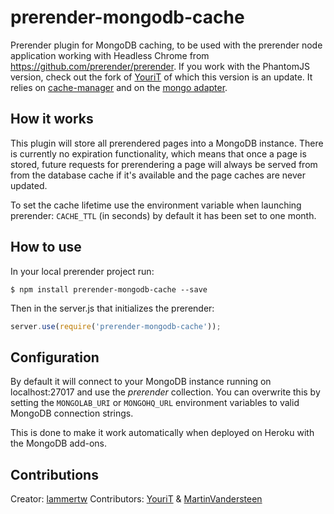 prerender-mongodb-cache
=======================

Prerender plugin for MongoDB caching, to be used with the prerender node application working with Headless Chrome from https://github.com/prerender/prerender. If you work with the PhantomJS version, check out the fork of [YouriT](https://github.com/YouriT) of which this version is an update.
It relies on [cache-manager](https://github.com/BryanDonovan/node-cache-manager) and on the [mongo adapter](https://github.com/v4l3r10/node-cache-manager-mongodb).

How it works
------------

This plugin will store all prerendered pages into a MongoDB instance. There is currently no expiration functionality, which means that once a page is stored, future requests for prerendering a page will always be served from from the database cache if it's available and the page caches are never updated.

To set the cache lifetime use the environment variable when launching prerender: `CACHE_TTL` (in seconds) by default it has been set to one month.

How to use
----------

In your local prerender project run:

    $ npm install prerender-mongodb-cache --save
    
Then in the server.js that initializes the prerender:

```js
server.use(require('prerender-mongodb-cache'));
```

Configuration
-------------

By default it will connect to your MongoDB instance running on localhost:27017 and use the *prerender* collection. You can overwrite this by setting the `MONGOLAB_URI` or `MONGOHQ_URL` environment variables to valid MongoDB connection strings.

This is done to make it work automatically when deployed on Heroku with the MongoDB add-ons.

Contributions
-------------

Creator: [lammertw](https://github.com/lammertw)
Contributors: [YouriT](https://github.com/YouriT) & [MartinVandersteen](https://github.com/MartinVandersteen)
